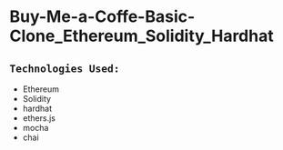 # Buy-Me-a-Coffe-Basic-Clone_Ethereum_Solidity_Hardhat

## `Technologies Used:`

- Ethereum
- Solidity 
- hardhat
- ethers.js
- mocha
- chai